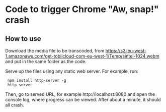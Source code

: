 # Code to trigger Chrome "Aw, snap!" crash

## How to use
Download the media file to be transcoded, from
https://s3-eu-west-1.amazonaws.com/get-tobiicloud-com-eu-west-1/Temp/sintel-1024.webm
and put in the same folder as the code.

Serve up the files using any static web server.
For example, run:

     npm install http-server -g
     http-server

Then, go to served URL, for example http://localhost:8080 and open the console log, where progress can be viewed. After about a minute, it should all crash.

